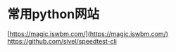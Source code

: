 # 常用python网站

[https://magic.iswbm.com/](https://magic.iswbm.com/)
<https://github.com/sivel/speedtest-cli>
